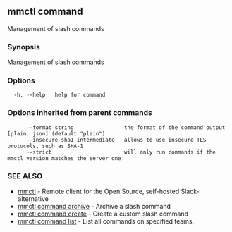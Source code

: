## mmctl command

Management of slash commands

### Synopsis

Management of slash commands

### Options

```
  -h, --help   help for command
```

### Options inherited from parent commands

```
      --format string                the format of the command output [plain, json] (default "plain")
      --insecure-sha1-intermediate   allows to use insecure TLS protocols, such as SHA-1
      --strict                       will only run commands if the mmctl version matches the server one
```

### SEE ALSO

* [mmctl](mmctl.md)	 - Remote client for the Open Source, self-hosted Slack-alternative
* [mmctl command archive](mmctl_command_archive.md)	 - Archive a slash command
* [mmctl command create](mmctl_command_create.md)	 - Create a custom slash command
* [mmctl command list](mmctl_command_list.md)	 - List all commands on specified teams.

